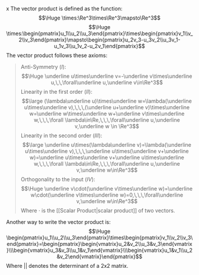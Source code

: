 x
The vector product is defined as the function:
$$\Huge \times:\Re^3\times\Re^3\mapsto\Re^3$$
$$\Huge \times:\begin{pmatrix}u_1\\u_2\\u_3\end{pmatrix}\times\begin{pmatrix}v_1\\v_2\\v_3\end{pmatrix}\mapsto\begin{pmatrix}u_2v_3-u_3v_2\\u_3v_1-u_1v_3\\u_1v_2-u_2v_1\end{pmatrix}$$
The vector product follows these axioms:
>Anti-Symmetry ($I$):$$\Huge \underline u\times\underline v=-\underline v\times\underline u,\,\,\forall\underline u,\underline v\in\Re^3$$
>Linearity in the first order ($II$):$$\large (\lambda\underline u)\times\underline w=\lambda(\underline u\times\underline v),\,\,\,(\underline u+\underline v)\times\underline w=\underline w\times\underline w+\underline v\times\underline w,\,\,\,\forall \lambda\in\Re,\,\,\,\forall\underline u,\underline v,\underline w \in \Re^3$$
>Linearity in the second order ($III$):$$\large \underline u\times(\lambda\underline v)=\lambda(\underline u\times\underline v),\,\,\,\underline u\times(\underline v+\underline w)=\underline u\times\underline v+\underline u\times\underline w,\,\,\,\forall \lambda\in\Re,\,\,\,\forall\underline u,\underline v,\underline w\in\Re^3$$
>Orthogonality to the input ($IV$):$$\Huge \underline v\cdot(\underline v\times\underline w)=\underline w\cdot(\underline v\times\underline w)=0,\,\,\,\forall\underline v,\underline w\in\Re^3$$
>Where $\cdot$ is the [[Scalar Product|scalar product]] of two vectors.

Another way to write the vector product is:
$$\Huge \begin{pmatrix}u_1\\u_2\\u_3\end{pmatrix}\times\begin{pmatrix}v_1\\v_2\\v_3\end{pmatrix}=\begin{pmatrix}\begin{vmatrix}u_2&v_2\\u_3&v_3\end{vmatrix}\\\begin{vmatrix}u_3&v_3\\u_1&v_1\end{vmatrix}\\\begin{vmatrix}u_1&v_1\\u_2&v_2\end{vmatrix}\end{pmatrix}$$
Where || denotes the determinant of a 2x2 matrix.

